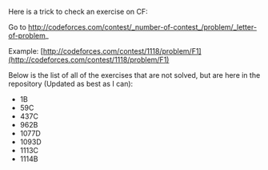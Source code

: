 Here is a trick to check an exercise on CF:

Go to http://codeforces.com/contest/_number-of-contest_/problem/_letter-of-problem_

Example: [http://codeforces.com/contest/1118/problem/F1](http://codeforces.com/contest/1118/problem/F1)

Below is the list of all of the exercises that are not solved, but are here in the repository (Updated as best as I can):
- 1B
- 59C
- 437C
- 962B
- 1077D
- 1093D
- 1113C
- 1114B
